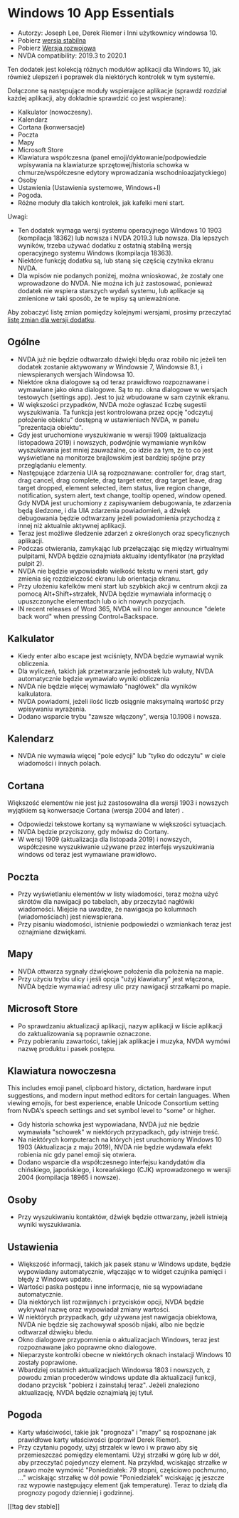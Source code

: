 # Windows 10 App Essentials #

* Autorzy: Joseph Lee, Derek Riemer i Inni użytkownicy windowsa 10.
* Pobierz [wersja stabilna][1]
* Pobierz [Wersja rozwojowa][2]
* NVDA compatibility: 2019.3 to 2020.1

Ten dodatek jest kolekcją różnych modułów aplikacji dla Windows 10, jak
również ulepszeń i poprawek dla niektórych kontrolek w tym systemie.

Dołączone są następujące moduły wspierające aplikacje (sprawdź rozdział
każdej aplikacji, aby dokładnie sprawdzić co jest wspierane):

* Kalkulator (nowoczesny).
* Kalendarz
* Cortana (konwersacje)
* Poczta
* Mapy
* Microsoft Store
* Klawiatura współczesna (panel emoji/dyktowanie/podpowiedzie wpisywania na
  klawiaturze sprzętowej/historia schowka w chmurze/współczesne edytory
  wprowadzania wschodnioazjatyckiego)
* Osoby
* Ustawienia (Ustawienia systemowe, Windows+I)
* Pogoda.
* Różne moduły dla takich kontrolek, jak kafelki meni start.

Uwagi:

* Ten dodatek wymaga wersji systemu operacyjnego Windows 10 1903 (kompilacja
  18362) lub nowsza i NVDA 2019.3 lub nowsza. Dla lepszych wyników, trzeba
  używać dodatku z ostatnią stabilną wersją operacyjnego systemu Windows
  (kompilacja 18363).
* Niektóre funkcję dodatku są, lub staną się częścią czytnika ekranu NVDA.
* Dla wpisów nie podanych poniżej, można wnioskować, że zostały one
  wprowadzone do NVDA. Nie można ich już zastosować, ponieważ dodatek nie
  wspiera starszych wydań systemu, lub aplikacje są zmienione w taki sposób,
  że te wpisy są unieważnione.

Aby zobaczyć listę zmian pomiędzy kolejnymi wersjami, prosimy przeczytać
[listę zmian dla wersji dodatku][3].

## Ogólne

* NVDA już nie będzie odtwarzało dźwięki błędu oraz robiło nic jeżeli ten
  dodatek zostanie aktywowany w Windowsie 7, Windowsie 8.1, i niewspieranych
  wersjach Windowsa 10.
* Niektóre okna dialogowe są od teraz prawidłowo rozpoznawane i wymawiane
  jako okna dialogowe. Są to np. okna dialogowe w wersjach testowych
  (settings app). Jest to już wbudowane w sam czytnik ekranu.
* W większości przypadków, NVDA może ogłaszać liczbę sugestii
  wyszukiwania. Ta funkcja jest kontrolowana przez opcję "odczytuj położenie
  obiektu" dostępną w ustawieniach NVDA, w panelu "prezentacja obiektu".
* Gdy jest uruchomione wyszukiwanie w wersji 1909 (aktualizacja listopadowa
  2019) i nowszych, podwójnie wymawianie wyników wyszukiwania jest mniej
  zauważalne, co idzie za tym, że to co jest wyświetlane na monitorze
  brajlowskim jest bardziej spójne przy przeglądaniu elementy.
* Następujące zdarzenia UIA są rozpoznawane: controller for, drag start,
  drag cancel, drag complete, drag target enter, drag target leave, drag
  target dropped, element selected, item status, live region change,
  notification, system alert, text change, tooltip opened, window
  opened. Gdy NVDA jest uruchomiony z zapisywaniem debugowania, te zdarzenia
  będą śledzone, i dla UIA zdarzenia powiadomień, a dźwięk debugowania
  będzie odtwarzany jeżeli powiadomienia przychodzą z innej niż aktualnie
  aktywnej aplikacji.
* Teraz jest możliwe śledzenie zdarzeń z określonych oraz specyficznych
  aplikacji.
* Podczas otwierania, zamykając lub przełączając się między wirtualnymi
  pulpitami, NVDA będzie oznajmiała aktualny identyfikator (na przykład
  pulpit 2).
* NVDA nie będzie wypowiadało wielkość tekstu w meni start, gdy zmienia się
  rozdzielczość ekranu lub orientacja ekranu.
* Przy ułożeniu kafelków meni start lub szybkich akcji w centrum akcji za
  pomocą Alt+Shift+strzałek, NVDA będzie wymawiała informację o
  upuszczonyche elementach lub o ich nowych pozycjach.
* IN recent releases of Word 365, NVDA will no longer announce "delete back
  word" when pressing Control+Backspace.

## Kalkulator

* Kiedy enter albo escape jest wciśnięty, NVDA będzie wymawiał wynik
  obliczenia.
* Dla wyliczeń, takich jak przetwarzanie jednostek lub waluty, NVDA
  automatycznie będzie wymawiało wyniki obliczenia
* NVDA nie będzie więcej wymawiało "nagłówek" dla wyników kalkulatora.
* NVDA powiadomi, jeżeli ilość liczb osiągnie maksymalną wartość przy
  wpisywaniu wyrażenia.
* Dodano wsparcie trybu  "zawsze włączony", wersja 10.1908 i nowsza.

## Kalendarz

* NVDA nie wymawia więcej "pole edycji" lub "tylko do odczytu" w ciele
  wiadomości i innych polach.

## Cortana

Większość elementów nie jest już zastosowalna dla wersji 1903 i nowszych
wyjątkiem są konwersacje Cortana (wersja 2004 and later) .

* Odpowiedzi tekstowe kortany są wymawiane w większości sytuacjach.
* NVDA będzie przyciszony, gdy mówisz do Cortany.
* W wersji 1909 (aktualizacja dla listopada 2019) i nowszych, współczesne
  wyszukiwanie używane przez interfejs wyszukiwania windows od teraz jest
  wymawiane prawidłowo.

## Poczta

* Przy wyświetlaniu elementów w listy wiadomości, teraz można użyć skrótów
  dla nawigacji po tabelach, aby przeczytać nagłówki wiadomości. Miejcie na
  uwadze, że nawigacja po kolumnach (wiadomościach) jest niewspierana.
* Przy pisaniu wiadomości, istnienie podpowiedzi o wzmiankach teraz jest
  oznajmiane dzwiękami.

## Mapy

* NVDA ottwarza sygnały dźwiękowe położenia dla położenia na mapie.
* Przy użyciu trybu ulicy i jeśli opcja "użyj klawiatury" jest włączona,
  NVDA będzie wymawiać adresy ulic przy nawigacji strzałkami po mapie.

## Microsoft Store

* Po sprawdzaniu aktualizacji aplikacji, nazyw aplikacji w liście aplikacji
  do zaktualizowania są poprawnie oznaczone.
* Przy pobieraniu zawartości, takiej jak aplikacje i muzyka, NVDA wymówi
  nazwę produktu i pasek postępu.

## Klawiatura nowoczesna

This includes emoji panel, clipboard history, dictation, hardware input
suggestions, and modern input method editors for certain languages. When
viewing emojis, for best experience, enable Unicode Consortium setting from
NvDA's speech settings and set symbol level to "some" or higher.

* Gdy historia schowka jest wypowiadana, NVDA już nie będzie wymawiała
  "schowek" w niektórych przypadkach, gdy istnieje treść.
* Na niektórych komputerach na których jest uruchomiony Windows 10  1903
  (Aktualizacja z maju 2019), NVDA nie będzie wydawała efekt robienia nic
  gdy panel emoji się otwiera.
* Dodano wsparcie dla współczesnego interfejsu kandydatów dla chińskiego,
  japońskiego, i koreańskiego (CJK) wprowadzonego w wersji 2004 (kompilacja
  18965 i nowsze).

## Osoby

* Przy wyszukiwaniu kontaktów, dźwięk będzie ottwarzany, jeżeli istnieją
  wyniki wyszukiwania.

## Ustawienia

* Większość informacji, takich jak pasek stanu w Windows update, będzie
  wypowiadany automatycznie, włączając w to widget czujnika pamięci i błędy
  z Windows update.
* Wartości paska postępu i inne informacje, nie są wypowiadane
  automatycznie.
* Dla niektórych list rozwijanych i przycisków opcji, NVDA będzie wykrywał
  nazwę oraz wypowiadał zmiany wartości. 
* W niektórych przypadkach, gdy używana jest nawigacja obiektowa, NVDA nie
  będzie się zachowywał  sposób nijaki, albo nie będzie odtwarzał dźwięku
  błedu.
* Okno dialogowe przypomnienia o aktualizacjach Windows, teraz jest
  rozpoznawane jako poprawne okno dialogowe.
* Nieparzyste kontrolki obecne w niektórych oknach instalacji Windows 10
  zostały poprawione.
* Wbardziej ostatnich aktualizacjach Windowsa  1803 i nowszych, z powodu
  zmian procederów windows update dla aktualizacji funkcji, dodano przycisk
  "pobierz i zainstaluj teraz". Jeżeli znaleziono aktualizację, NVDA będzie
  oznajmiałą jej tytuł.

## Pogoda

* Karty właściwości, takie jak "prognoza" i "mapy" są rospoznane jak
  prawidłowe karty właściwości (poprawił Derek Riemer).
* Przy czytaniu pogody, użyj strzałek w lewo i w prawo aby się przemieszczać
  pomiędzy elementami. Użyj strzałki w górę lub w dół, aby przeczytać
  pojedynczy element. Na przykład, wciskając strzałke w prawo może wymówić
  "Poniedziałek: 79 stopni, częściowo pochmurno, ..." wciskając strzałkę w
  dół powie "Poniedziałek" wciskając ję jeszcze raz wypowie następujący
  element (jak temperaturę). Teraz to działą dla prognozy pogody dzienniej i
  godzinnej.

[[!tag dev stable]]

[1]: https://addons.nvda-project.org/files/get.php?file=w10

[2]: https://addons.nvda-project.org/files/get.php?file=w10-dev

[3]: https://github.com/josephsl/wintenapps/wiki/w10changelog
